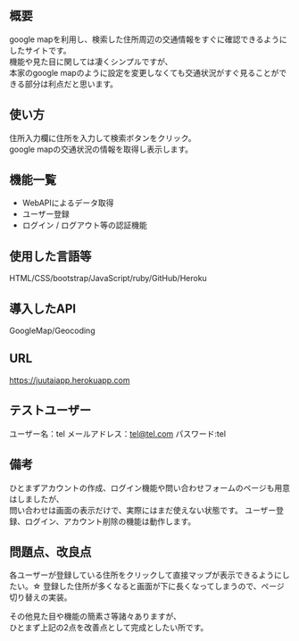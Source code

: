 ## 概要
google mapを利用し、検索した住所周辺の交通情報をすぐに確認できるようにしたサイトです。<br>
機能や見た目に関しては凄くシンプルですが、<br>
本家のgoogle mapのように設定を変更しなくても交通状況がすぐ見ることができる部分は利点だと思います。

## 使い方
住所入力欄に住所を入力して検索ボタンをクリック。<br>
google mapの交通状況の情報を取得し表示します。

## 機能一覧
- WebAPIによるデータ取得
- ユーザー登録
- ログイン / ログアウト等の認証機能

## 使用した言語等
HTML/CSS/bootstrap/JavaScript/ruby/GitHub/Heroku

## 導入したAPI
GoogleMap/Geocoding

## URL
https://juutaiapp.herokuapp.com

## テストユーザー
ユーザー名：tel
メールアドレス：tel@tel.com
パスワード:tel

## 備考
ひとまずアカウントの作成、ログイン機能や問い合わせフォームのページも用意はしましたが、<br>
問い合わせは画面の表示だけで、実際にはまだ使えない状態です。
ユーザー登録、ログイン、アカウント削除の機能は動作します。<br>

## 問題点、改良点
各ユーザーが登録している住所をクリックして直接マップが表示できるようにしたい。☆
登録した住所が多くなると画面が下に長くなってしまうので、ページ切り替えの実装。

その他見た目や機能の簡素さ等諸々ありますが、<br>
ひとまず上記の2点を改善点として完成としたい所です。